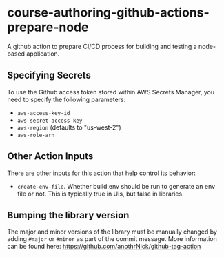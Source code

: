 # course-authoring-github-actions-prepare-node

A github action to prepare CI/CD process for building and testing a node-based application.

## Specifying Secrets

To use the Github access token stored within AWS Secrets Manager, you need to specify the following parameters:
- `aws-access-key-id`
- `aws-secret-access-key`
- `aws-region` (defaults to "us-west-2")
- `aws-role-arn`

## Other Action Inputs

There are other inputs for this action that help control its behavior:
- `create-env-file`. Whether build:env should be run to generate an env file or not. This is typically true in UIs, but false in libraries.

## Bumping the library version

The major and minor versions of the library must be manually changed by adding `#major` or `#minor` as part of the commit message. More information can be found here: https://github.com/anothrNick/github-tag-action

